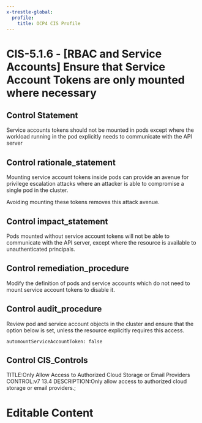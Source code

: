 ```yaml
---
x-trestle-global:
  profile:
    title: OCP4 CIS Profile
---
```


# CIS-5.1.6 - \[RBAC and Service Accounts\] Ensure that Service Account Tokens are only mounted where necessary

## Control Statement

Service accounts tokens should not be mounted in pods except where the workload running in the pod explicitly needs to communicate with the API server

## Control rationale_statement

Mounting service account tokens inside pods can provide an avenue for privilege escalation attacks where an attacker is able to compromise a single pod in the cluster.

Avoiding mounting these tokens removes this attack avenue.

## Control impact_statement

Pods mounted without service account tokens will not be able to communicate with the API server, except where the resource is available to unauthenticated principals.

## Control remediation_procedure

Modify the definition of pods and service accounts which do not need to mount service account tokens to disable it.

## Control audit_procedure

Review pod and service account objects in the cluster and ensure that the option below is set, unless the resource explicitly requires this access.

```
automountServiceAccountToken: false
```

## Control CIS_Controls

TITLE:Only Allow Access to Authorized Cloud Storage or Email Providers CONTROL:v7 13.4 DESCRIPTION:Only allow access to authorized cloud storage or email providers.;

# Editable Content

<!-- Make additions and edits below -->
<!-- The above represents the contents of the control as received by the profile, prior to additions. -->
<!-- If the profile makes additions to the control, they will appear below. -->
<!-- The above markdown may not be edited but you may edit the content below, and/or introduce new additions to be made by the profile. -->
<!-- If there is a yaml header at the top, parameter values may be edited. Use --set-parameters to incorporate the changes during assembly. -->
<!-- The content here will then replace what is in the profile for this control, after running profile-assemble. -->
<!-- The current profile has no added parts for this control, but you may add new ones here. -->
<!-- Each addition must have a heading either of the form ## Control my_addition_name -->
<!-- or ## Part a. (where the a. refers to one of the control statement labels.) -->
<!-- "## Control" parts are new parts added after the statement part. -->
<!-- "## Part" parts are new parts added into the top-level statement part with that label. -->
<!-- Subparts may be added with nested hash levels of the form ### My Subpart Name -->
<!-- underneath the parent ## Control or ## Part being added -->
<!-- See https://ibm.github.io/compliance-trestle/tutorials/ssp_profile_catalog_authoring/ssp_profile_catalog_authoring for guidance. -->
